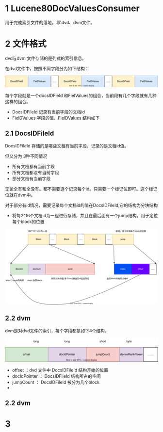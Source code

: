 # 1 Lucene80DocValuesConsumer

用于完成索引文件的落地，*写* dvd、dvm文件。



# 2  文件格式

dvd与dvm 文件存储的是列式的索引信息。

在dvd文件中，按照不同字段分为如下结构：

![dvd.drawio](dvd.drawio.svg)

每个字段就是一个docsIDField 和FielValues的组合，当前段有几个字段就有几种这样的组合。

- DocsIDFileId  记录有当前字段的文档id
- FielDValues  字段的值，FielDValues   结构如下



## 2.1 DocsIDFileId  

DocsIDFileId   存储的是哪些文档有当前字段，记录的是文档id值。

但又分为 3种不同情况

- 所有文档都有当前字段
- 所有文档都没有当前字段
- 部分文档有当前字段

无论全有和全没有。都不需要逐个记录每个id。只需要一个标记位即可。这个标记位就在dvm中。



对于部分有id情况，需要记录每个文档id的值在DocsIDFileId,它的结构为分块结构

- 将每2^16个文档id为一组进行存储，并且在最后面有一个jump结构，用于定位每个block的位置





![dvd-docId](dvd-docId.svg)





## 2.2 dvm

dvm是对dvd文件的索引，每个字段都是如下4个结构。



![dvm](dvm.svg)



- offset ：dvd 文件中 DocsIDFileId   结构开始的位置
- docIdPointer ： DocsIDFileId    结构所占的空间
- jumpCount ： DocsIDFileId   被分为几个block
- 



## 2.2 dvm





# 3 